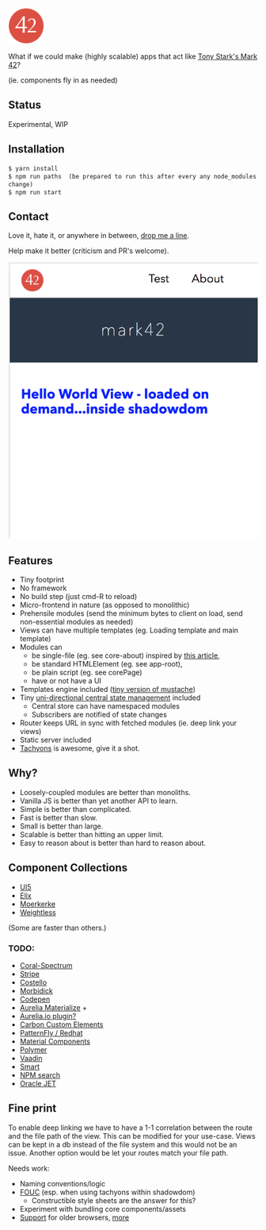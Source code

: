 
![Mark 42](https://github.com/timsim00/mark42/raw/master/assets/icon.png "Mark 42")


What if we could make (highly scalable) apps that act like [Tony Stark's Mark 42](https://youtu.be/bvwnbrrIvmA?t=100)?

(ie. components fly in as needed)


## Status
Experimental, WIP


## Installation

```
$ yarn install
$ npm run paths  (be prepared to run this after every any node_modules change)
$ npm run start
```


## Contact
Love it, hate it, or anywhere in between, [drop me a line](https://drew-simmons.grapedrop.com/).

Help make it better (criticism and PR's welcome).


![Mark 42 Screenshot](https://github.com/timsim00/mark42/raw/master/screenshot42.png "Mark 42 Small Device")


## Features

- Tiny footprint
- No framework
- No build step (just cmd-R to reload)
- Micro-frontend in nature (as opposed to monolithic)
- Prehensile modules (send the minimum bytes to client on load, send non-essential modules as needed)
- Views can have multiple templates (eg. Loading template and main template)
- Modules can
  - be single-file (eg. see core-about) inspired by [this article](https://medium.com/content-uneditable/implementing-single-file-web-components-22adeaa0cd17),
  - be standard HTMLElement (eg. see app-root),
  - be plain script (eg. see corePage)
  - have or not have a UI
- Templates engine included ([tiny version of mustache](https://github.com/aishikaty/tiny-mustache))
- Tiny [uni-directional central state management](https://github.com/timsim00/slots) included
  - Central store can have namespaced modules
  - Subscribers are notified of state changes
- Router keeps URL in sync with fetched modules (ie. deep link your views)
- Static server included
- [Tachyons](http://tachyons.io/) is awesome, give it a shot.


## Why?

- Loosely-coupled modules are better than monoliths.
- Vanilla JS is better than yet another API to learn.
- Simple is better than complicated.
- Fast is better than slow.
- Small is better than large.
- Scalable is better than hitting an upper limit.
- Easy to reason about is better than hard to reason about.

## Component Collections

- [UI5](https://sap.github.io/ui5-webcomponents/playground/)
- [Elix](https://component.kitchen/elix)
- [Moerkerke](https://dannymoerkerke.github.io/material-webcomponents)
- [Weightless](https://weightless.dev/elements)

(Some are faster than others.)

### TODO:
- [Coral-Spectrum](https://github.com/adobe/coral-spectrum)
- [Stripe](https://stripe.com/payments/elements)
- [Costello](https://github.com/MikeCostello/bootstrap-web-components/tree/master/js)
- [Morbidick](https://github.com/morbidick/bootstrap-webcomponents/tree/master/elements)
- [Codepen](https://codepen.io/search/pens?q=web%20component&page=1&order=popularity&depth=everything)
- [Aurelia Materialize](http://aurelia-ui-toolkits.github.io/demo-materialize/#/samples/catalog) +
- [Aurelia.io plugin?](https://github.com/aurelia/web-components)
- [Carbon Custom Elements](https://carbon-custom-elements.netlify.com)
- [PatternFly / Redhat](https://github.com/patternfly/patternfly-elements/tree/master/elements)
- [Material Components](https://github.com/material-components/material-components-web-components/tree/master/demos)
- [Polymer](https://github.com/PolymerElements)
- [Vaadin](https://github.com/vaadin/vaadin)
- [Smart](https://github.com/HTMLElements)
- [NPM search](https://www.npmjs.com/search?q=web%20component%20collection)
- [Oracle JET](https://www.oracle.com/webfolder/technetwork/jet/jetCookbook.html)




## Fine print

To enable deep linking we have to have a 1-1 correlation between the route and the file path of the view.  This can be modified for your use-case.  Views can be kept in a db instead of the file system and this would not be an issue.  Another option would be let your routes match your file path.

Needs work:
- Naming conventions/logic
- [FOUC](https://en.wikipedia.org/wiki/Flash_of_unstyled_content) (esp. when using tachyons within shadowdom)
  - Constructible style sheets are the answer for this?
- Experiment with bundling core components/assets
- [Support](https://github.com/WebReflection/document-register-element) for older browsers, [more](https://github.com/webcomponents/webcomponentsjs)
